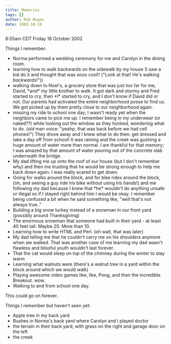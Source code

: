 ```yaml
---
title: Memories
tags: []
author: Rob Nugen
date: 2002-10-18
---
```


<p class=date>8:55am CDT Friday 18 October 2002</p>

<p>Things I remember:</p>
<ul>
<li>Norma performed a wedding ceremony for me and Carolyn in the
dining room.</li>

<li>learning how to walk backwards on the sidewalk by my house (I saw
a kid do it and thought that was sooo cool!!  ("Look at that!  He's
walking <em>backwards</em>!"))</li>

<li>walking down to Noel's, a grocery store that was just too far for
me, David, *and* my little brother to walk.  It got dark and stormy
and Fred started to cry, then *I* started to cry, and I don't know if
David did or not.  Our parents had activated the entire neighborhood
posse to find us.  We got picked up by them pretty close to our
neighborhood again.</li>

<li>missing my ride to school one day; I wasn't ready yet when the
neighbors came to pick me up.  I remember being in my underwear (or
naked??) while looking out the window as they honked, wondering what
to do.  (old man voice: "yeahp, that was back before we had cell
phones!") They drove away and I knew what to do then: get dressed and
take a day off from school!  It was raining and the creek was gushing
a huge amount of water more than normal.  I am thankful for that
memory; I was amazed by that amount of water pouring out of the
concrete slab underneath the bridge.</li>

<li>My dad lifting me up onto the roof of our house (but I don't
remember why) and then me trusting that he would be strong enough to
help me back down again.  I was really scared to get down.</li>

<li>Going for walks around the block, and for bike rides around the
block, (oh, and seeing a guy ride his bike without using his hands!)
and me following my dad because I knew that *he* wouldn't do anything
unsafe or illegal so if I stayed right behind him I would be okay.  I
remember being confused a bit when he said something like, "well
that's not always true.."</li>

<li>Building a big snow turkey instead of a snowman in our front yard
(possibly around Thanksgiving)</li>

<li>The enormous snowman that someone had built in their yard - at
least 40 feet tall.  Maybe 20.  More than 10.</li>

<li>Learning how to write HTML and Perl. (oh wait, that was
later)</li>

<li>My dad telling me that he couldn't carry me on his shoulders
anymore when we walked.  That was another case of me learning my dad
wasn't flawless and blissful youth wouldn't last forever.</li>

<li>That the cat would sleep on top of the chimney during the winter
to stay warm</li>

<li>Learning what walnuts were (there's a walnut tree in a yard within
the block around which we would walk)</li>

<li>Playing awesome video games like, like, Pong, and then the
incredible Breakout.  wow.</li>

<li>Walking to and from school one day.</li>
</ul>

<p>This could go on forever.</p>

<p>Things I remember but haven't seen yet:
<ul>
<li>Apple tree in my back yard</li>
<li>Bushes in Norma's back yard where Carolyn and I played doctor</li>
<li>the terrain in their back yard, with grass on the right and garage
door on the left</li>
<li>the creek</li>
</ul>
